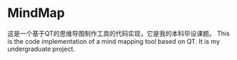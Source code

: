 # MindMap
这是一个基于QT的思维导图制作工具的代码实现，它是我的本科毕设课题。
This is the code implementation of a mind mapping tool based on QT. It is my undergraduate project.
